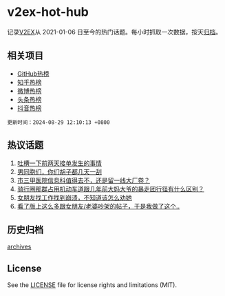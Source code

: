 # v2ex-hot-hub

 记录[V2EX](https://www.v2ex.com/)从 2021-01-06 日至今的热门话题。每小时抓取一次数据，按天[归档](archives)。
 
 ## 相关项目

- [GitHub热榜](https://github.com/snaildev/github-hot-hub)
- [知乎热榜](https://github.com/snaildev/zhihu-hot-hub)
- [微博热榜](https://github.com/snaildev/weibo-hot-hub)
- [头条热榜](https://github.com/snaildev/toutiao-hot-hub)
- [抖音热榜](https://github.com/snaildev/douyin-hot-hub)


 `更新时间：2024-08-29 12:10:13 +0800`

## 热议话题

1. [吐槽一下前两天接单发生的事情](https://www.v2ex.com/t/1068602)
1. [男同胞们，你们胡子都几天一刮](https://www.v2ex.com/t/1068466)
1. [市三甲医院信息科值得去不，还是留一线大厂卷？](https://www.v2ex.com/t/1068455)
1. [骑行圈那群占用机动车道跟几年前大妈大爷的暴走团行径有什么区别？](https://www.v2ex.com/t/1068601)
1. [女朋友找工作找到崩溃，不知道该怎么劝她](https://www.v2ex.com/t/1068530)
1. [看了版上这么多跟女朋友/老婆吵架的帖子，于是我做了这个..](https://www.v2ex.com/t/1068416)

## 历史归档

[archives](archives)

## License

See the [LICENSE](LICENSE) file for license rights and limitations (MIT).
